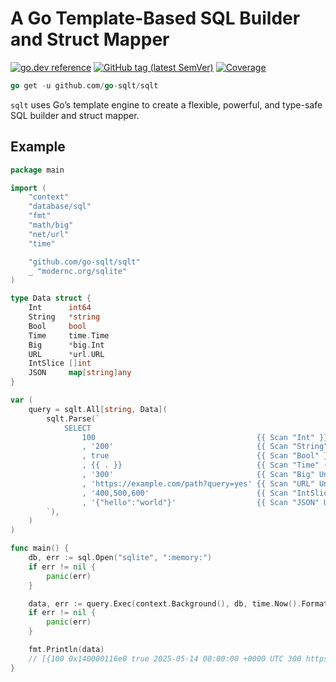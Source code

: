 # A Go Template-Based SQL Builder and Struct Mapper

[![go.dev reference](https://img.shields.io/badge/go.dev-reference-007d9c?logo=go&logoColor=white)](https://pkg.go.dev/github.com/go-sqlt/sqlt)
[![GitHub tag (latest SemVer)](https://img.shields.io/github/tag/go-sqlt/sqlt.svg?style=social)](https://github.com/go-sqlt/sqlt/tags)
[![Coverage](https://img.shields.io/badge/Coverage-76.3%25-brightgreen)](https://github.com/go-sqlt/sqlt/actions)

```go
go get -u github.com/go-sqlt/sqlt
```

`sqlt` uses Go’s template engine to create a flexible, powerful, and type-safe SQL builder and struct mapper.

## Example

```go
package main

import (
	"context"
	"database/sql"
	"fmt"
	"math/big"
	"net/url"
	"time"

	"github.com/go-sqlt/sqlt"
	_ "modernc.org/sqlite"
)

type Data struct {
	Int      int64
	String   *string
	Bool     bool
	Time     time.Time
	Big      *big.Int
	URL      *url.URL
	IntSlice []int
	JSON     map[string]any
}

var (
	query = sqlt.All[string, Data](
		sqlt.Parse(`
			SELECT
				100                                    {{ Scan "Int" }}
				, '200'                                {{ Scan "String" }}
				, true                                 {{ Scan "Bool" }}
				, {{ . }}                         	   {{ Scan "Time" (ParseTimeInLocation DateOnly UTC) }}
				, '300'                                {{ Scan "Big" UnmarshalText }}
				, 'https://example.com/path?query=yes' {{ Scan "URL" UnmarshalBinary }}
				, '400,500,600'                        {{ Scan "IntSlice" (Split "," (ParseInt 10 64)) }}
				, '{"hello":"world"}'                  {{ Scan "JSON" UnmarshalJSON }}
		`),
	)
)

func main() {
	db, err := sql.Open("sqlite", ":memory:")
	if err != nil {
		panic(err)
	}

	data, err := query.Exec(context.Background(), db, time.Now().Format(time.DateOnly))
	if err != nil {
		panic(err)
	}

	fmt.Println(data)
	// [{100 0x140000116e0 true 2025-05-14 00:00:00 +0000 UTC 300 https://example.com/path?query=yes [400 500 600] map[hello:world]}]
}
```